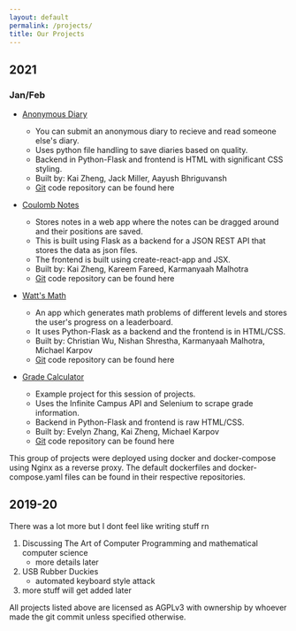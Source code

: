 ```yaml
---
layout: default
permalink: /projects/
title: Our Projects
---
```


## 2021 

### Jan/Feb

* [Anonymous Diary](https://anonymousdiary.bhscs.club/)
    * You can submit an anonymous diary to recieve and read someone else's diary.
    * Uses python file handling to save diaries based on quality.
    * Backend in Python-Flask and frontend is HTML with significant CSS styling.
    * Built by: Kai Zheng, Jack Miller, Aayush Bhriguvansh
    * [Git]({{site.git_baseurl}}/example-2021-project) code repository can be found here

* [Coulomb Notes](https://coulombnotes.bhscs.club/)
    * Stores notes in a web app where the notes can be dragged around and their positions are saved.
    * This is built using Flask as a backend for a JSON REST API that stores the data as json files.
    * The frontend is built using create-react-app and JSX.
    * Built by: Kai Zheng, Kareem Fareed, Karmanyaah Malhotra
    * [Git]({{site.git_baseurl}}/example-2021-project) code repository can be found here

* [Watt's Math](https://wattsmath.bhscs.club/)
    * An app which generates math problems of different levels and stores the user's progress on a leaderboard.
    * It uses Python-Flask as a backend and the frontend is in HTML/CSS.
    * Built by: Christian Wu, Nishan Shrestha, Karmanyaah Malhotra, Michael Karpov
    * [Git]({{site.git_baseurl}}/example-2021-project) code repository can be found here

* [Grade Calculator](https://gradecalc.bhscs.club/)
    * Example project for this session of projects.
    * Uses the Infinite Campus API and Selenium to scrape grade information.
    * Backend in Python-Flask and frontend is raw HTML/CSS.
    * Built by: Evelyn Zhang, Kai Zheng, Michael Karpov
    * [Git]({{site.git_baseurl}}/example-2021-project) code repository can be found here

This group of projects were deployed using docker and docker-compose using Nginx as a reverse proxy. The default dockerfiles and docker-compose.yaml files can be found in their respective repositories.


## 2019-20

There was a lot more but I dont feel like writing stuff rn

1. Discussing The Art of Computer Programming and mathematical computer science
    - more details later
2. USB Rubber Duckies
    - automated keyboard style attack
3. more stuff will get added later



All projects listed above are licensed as AGPLv3 with ownership by whoever made the git commit unless specified otherwise.
